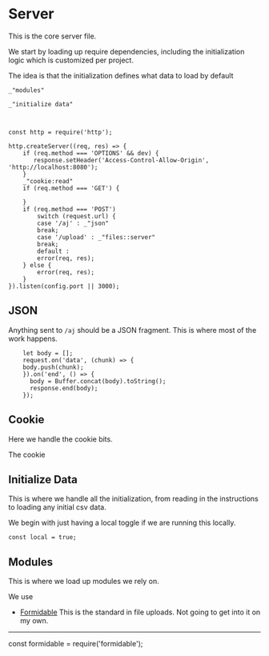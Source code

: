 # Server

This is the core server file. 

We start by loading up require dependencies, including the initialization
logic which is customized per project. 

The idea is that the initialization defines what data to load by default


    _"modules"
    
    _"initialize data"
    
    

    const http = require('http');

    http.createServer((req, res) => {
        if (req.method === 'OPTIONS' && dev) {
           response.setHeader('Access-Control-Allow-Origin', 'http://localhost:8080');
        }
        _"cookie:read"
        if (req.method === 'GET') {

        }
        if (req.method === 'POST')
            switch (request.url) {
            case '/aj' : _"json"
            break;
            case '/upload' : _"files::server"
            break;
            default : 
            error(req, res);
        } else {
            error(req, res);
        }
    }).listen(config.port || 3000);


## JSON

Anything sent to `/aj` should be a JSON fragment. This is where most of the
work happens. 



        let body = [];
        request.on('data', (chunk) => {
        body.push(chunk);
        }).on('end', () => {
          body = Buffer.concat(body).toString();
          response.end(body);
        });


## Cookie

Here we handle the cookie bits.

The cookie



## Initialize Data

This is where we handle all the initialization, from reading in the
instructions to loading any initial csv data. 

We begin with just having a local toggle if we are running this locally. 

    const local = true;

## Modules

This is where we load up modules we rely on. 

We use 

* [Formidable](https://github.com/felixge/node-formidable)  This is the
  standard in file uploads. Not going to get into it on my own. 

---

   const formidable = require('formidable'); 
    


